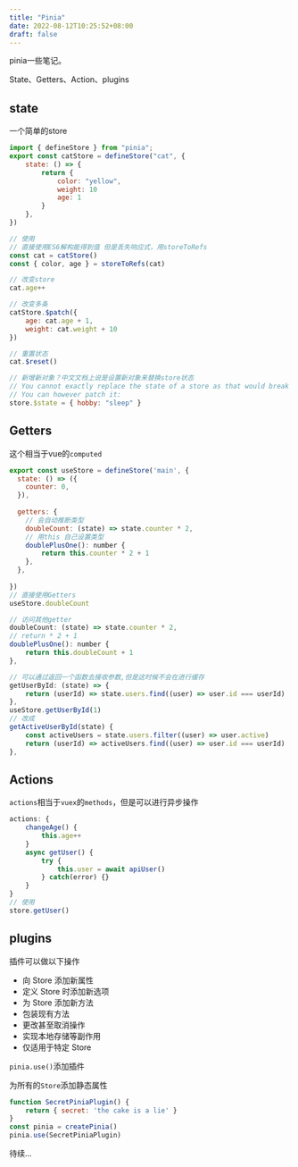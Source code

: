 ```yaml
---
title: "Pinia"
date: 2022-08-12T10:25:52+08:00
draft: false
---
```


pinia一些笔记。
<!--more-->

State、Getters、Action、plugins

## state

一个简单的store
```js
import { defineStore } from "pinia";
export const catStore = defineStore("cat", {
    state: () => {
        return {
            color: "yellow",
            weight: 10
            age: 1
        }
    },
})

// 使用
// 直接使用ES6解构能得到值 但是丢失响应式，用storeToRefs
const cat = catStore()
const { color, age } = storeToRefs(cat)

// 改变store
cat.age++

// 改变多条
catStore.$patch({
    age: cat.age + 1,
    weight: cat.weight + 10
})

// 重置状态
cat.$reset()

// 新增新对象？中文文档上说是设置新对象来替换store状态
// You cannot exactly replace the state of a store as that would break reactivity. 
// You can however patch it:
store.$state = { hobby: "sleep" }
```

## Getters
这个相当于vue的`computed`
```js
export const useStore = defineStore('main', {
  state: () => ({
    counter: 0,
  }),
  
  getters: {
    // 会自动推断类型
    doubleCount: (state) => state.counter * 2,
    // 用this 自己设置类型
    doublePlusOne(): number {
        return this.counter * 2 + 1
    },
  },
  
})
// 直接使用Getters
useStore.doubleCount

// 访问其他getter
doubleCount: (state) => state.counter * 2,
// return * 2 + 1
doublePlusOne(): number {
    return this.doubleCount + 1
},

// 可以通过返回一个函数去接收参数,但是这时候不会在进行缓存
getUserById: (state) => {
    return (userId) => state.users.find((user) => user.id === userId)
},
useStore.getUserById(1)
// 改成
getActiveUserById(state) {
    const activeUsers = state.users.filter((user) => user.active)
    return (userId) => activeUsers.find((user) => user.id === userId)
},
```

## Actions 
`actions`相当于`vuex`的`methods`，但是可以进行异步操作
```js
actions: {
    changeAge() {
        this.age++
    }
    async getUser() {
        try {
            this.user = await apiUser()
        } catch(error) {}
    }
}
// 使用
store.getUser()
```
## plugins
插件可以做以下操作

- 向 Store 添加新属性
- 定义 Store 时添加新选项
- 为 Store 添加新方法
- 包装现有方法
- 更改甚至取消操作
- 实现本地存储等副作用
- 仅适用于特定 Store

`pinia.use()`添加插件

为所有的`Store`添加静态属性
```js
function SecretPiniaPlugin() {
    return { secret: 'the cake is a lie' }
}
const pinia = createPinia()
pinia.use(SecretPiniaPlugin)
```

待续...
